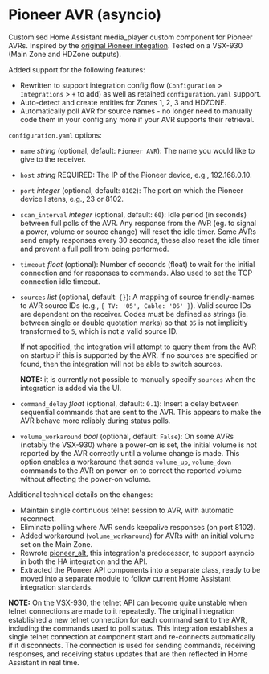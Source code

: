 # Pioneer AVR (asyncio)

Customised Home Assistant media_player custom component for Pioneer AVRs.
Inspired by the [original Pioneer integation](https://www.home-assistant.io/integrations/pioneer/).
Tested on a VSX-930 (Main Zone and HDZone outputs).

Added support for the following features:

- Rewritten to support integration config flow (`Configuration` > `Integrations` > `+` to add) as well as retained `configuration.yaml` support.
- Auto-detect and create entities for Zones 1, 2, 3 and HDZONE.
- Automatically poll AVR for source names - no longer need to manually code them in your config any more if your AVR supports their retrieval.

`configuration.yaml` options:

- `name` _string_ (optional, default: `Pioneer AVR`): The name you would like to give to the receiver.
- `host` _string_ REQUIRED: The IP of the Pioneer device, e.g., 192.168.0.10.
- `port` _integer_ (optional, default: `8102`): The port on which the Pioneer device listens, e.g., 23 or 8102.
- `scan_interval` _integer_ (optional, default: `60`): Idle period (in seconds) between full polls of the AVR. Any response from the AVR (eg. to signal a power, volume or source change) will reset the idle timer. Some AVRs send empty responses every 30 seconds, these also reset the idle timer and prevent a full poll from being performed.
- `timeout` _float_ (optional): Number of seconds (float) to wait for the initial connection and for responses to commands. Also used to set the TCP connection idle timeout.
- `sources` _list_ (optional, default: `{}`): A mapping of source friendly-names to AVR source IDs (e.g., `{ TV: '05', Cable: '06' }`). Valid source IDs are dependent on the receiver. Codes must be defined as strings (ie. between single or double quotation marks) so that `05` is not implicitly transformed to `5`, which is not a valid source ID.

  If not specified, the integration will attempt to query them from the AVR on startup if this is supported by the AVR. If no sources are specified or found, then the integration will not be able to switch sources.

  **NOTE:** it is currently not possible to manually specify `sources` when the integration is added via the UI.
- `command_delay` _float_ (optional, default: `0.1`): Insert a delay between sequential commands that are sent to the AVR. This appears to make the AVR behave more reliably during status polls.
- `volume_workaround` _bool_ (optional, default: `False`): On some AVRs (notably the VSX-930) where a power-on is set, the initial volume is not reported by the AVR correctly until a volume change is made. This option enables a workaround that sends `volume_up`, `volume_down` commands to the AVR on power-on to correct the reported volume without affecting the power-on volume.

Additional technical details on the changes:

- Maintain single continuous telnet session to AVR, with automatic reconnect.
- Eliminate polling where AVR sends keepalive responses (on port 8102).
- Added workaround (`volume_workaround`) for AVRs with an initial volume set on the Main Zone.
- Rewrote [pioneer_alt](https://github.com/crowbarz/ha-pioneer_alt), this integration's predecessor, to support asyncio in both the HA integration and the API.
- Extracted the Pioneer API components into a separate class, ready to be moved into a separate module to follow current Home Assistant integration standards.

**NOTE:** On the VSX-930, the telnet API can become quite unstable when telnet connections are made to it repeatedly. The original integration established a new telnet connection for each command sent to the AVR, including the commands used to poll status. This integration establishes a single telnet connection at component start and re-connects automatically if it disconnects. The connection is used for sending commands, receiving responses, and receiving status updates that are then reflected in Home Assistant in real time.
